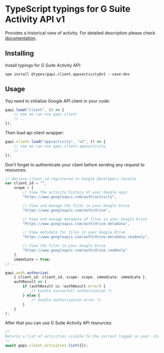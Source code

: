 # TypeScript typings for G Suite Activity API v1

Provides a historical view of activity. For detailed description please check
[documentation](https://developers.google.com/google-apps/activity/).

## Installing

Install typings for G Suite Activity API:

```
npm install @types/gapi.client.appsactivity@v1 --save-dev
```

## Usage

You need to initialize Google API client in your code:

```typescript
gapi.load("client", () => {
    // now we can use gapi.client
    // ...
});
```

Then load api client wrapper:

```typescript
gapi.client.load("appsactivity", "v1", () => {
    // now we can use gapi.client.appsactivity
    // ...
});
```

Don't forget to authenticate your client before sending any request to
resources:

```typescript
// declare client_id registered in Google Developers Console
var client_id = "",
    scope = [
        // View the activity history of your Google apps
        "https://www.googleapis.com/auth/activity",

        // View and manage the files in your Google Drive
        "https://www.googleapis.com/auth/drive",

        // View and manage metadata of files in your Google Drive
        "https://www.googleapis.com/auth/drive.metadata",

        // View metadata for files in your Google Drive
        "https://www.googleapis.com/auth/drive.metadata.readonly",

        // View the files in your Google Drive
        "https://www.googleapis.com/auth/drive.readonly"
    ],
    immediate = true;
// ...

gapi.auth.authorize(
    { client_id: client_id, scope: scope, immediate: immediate },
    authResult => {
        if (authResult && !authResult.error) {
            /* handle succesfull authorization */
        } else {
            /* handle authorization error */
        }
    }
);
```

After that you can use G Suite Activity API resources:

```typescript
/* 
Returns a list of activities visible to the current logged in user. Visible activities are determined by the visiblity settings of the object that was acted on, e.g. Drive files a user can see. An activity is a record of past events. Multiple events may be merged if they are similar. A request is scoped to activities from a given Google service using the source parameter.  
*/
await gapi.client.activities.list({});
```
